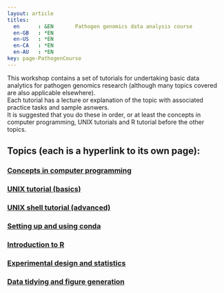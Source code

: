 ```yaml
---
layout: article
titles:
  en      : &EN       Pathogen genomics data analysis course
  en-GB   : *EN
  en-US   : *EN
  en-CA   : *EN
  en-AU   : *EN
key: page-PathogenCourse
---
```



This workshop contains a set of tutorials for undertaking basic data analytics for pathogen genomics research (although many topics covered are also applicable elsewhere).<br />
Each tutorial has a lecture or explanation of the topic with associated practice tasks and sample asnwers.<br />
It is suggested that you do these in order, or at least the concepts in computer programming, UNIX tutorials and R tutorial before the other topics. <br />
## Topics (each is a hyperlink to its own page):
### [Concepts in computer programming](https://conmeehan.github.io/PathogenDataCourse/ConceptsInComputerProgramming)
### [UNIX tutorial (basics)](https://conmeehan.github.io/UNIXtutorial)
### [UNIX shell tutorial (advanced)](https://conmeehan.github.io/advancedUNIXtutorial)
### [Setting up and using conda](https://conmeehan.github.io/PathogenDataCourse/CondaInstallAndUse)
### [Introduction to R](https://conmeehan.github.io/PathogenDataCourse/IntroToR.md)
### [Experimental design and statistics](https://conmeehan.github.io/PathogenDataCourse/Statistics.md)
### [Data tidying and figure generation](https://conmeehan.github.io/PathogenDataCourse/DataTidyingAndPresentation.md)


